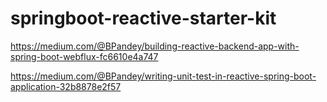 # springboot-reactive-starter-kit

https://medium.com/@BPandey/building-reactive-backend-app-with-spring-boot-webflux-fc6610e4a747


https://medium.com/@BPandey/writing-unit-test-in-reactive-spring-boot-application-32b8878e2f57